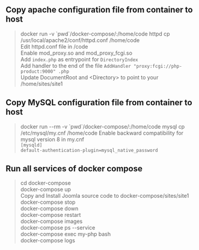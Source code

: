 ## **Copy apache configuration file from container to host**
> docker run -v \`pwd\`/docker-compose/:/home/code httpd cp /usr/local/apache2/conf/httpd.conf /home/code<br />
> Edit httpd.conf file in /code<br />
> Enable mod_proxy.so and mod_proxy_fcgi.so<br />
> Add `index.php` as entrypoint for `DirectoryIndex`<br />
> Add handler to the end of the file `AddHandler "proxy:fcgi://php-product:9000" .php`<br />
> Update DocumentRoot and \<Directory\> to point to your /home/sites/site1
## **Copy MySQL configuration file from container to host**
> docker run --rm -v \`pwd\`/docker-compose/:/home/code mysql cp /etc/mysql/my.cnf /home/code
> Enable backward compatibility for mysql version 8 in my.cnf<br />
> `[mysqld]`<br />
> `default-authentication-plugin=mysql_native_password`
## **Run all services of docker compose**
> cd docker-compose<br />
> docker-compose up<br />
> Copy and Install Joomla source code to docker-compose/sites/site1<br />
> docker-compose stop<br />
> docker-compose down<br />
> docker-compose restart<br />
> docker-compose images<br />
> docker-compose ps --service<br />
> docker-compose exec my-php bash<br />
> docker-compose logs